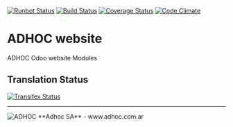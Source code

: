 [![Runbot Status](http://runbot.adhoc.com.ar/runbot/badge/flat/13/11.0.svg)](http://runbot.adhoc.com.ar/runbot/repo/github-com-ingadhoc-website-13)
[![Build Status](https://travis-ci.org/ingadhoc/website.svg?branch=11.0)](https://travis-ci.org/ingadhoc/website)
[![Coverage Status](https://coveralls.io/repos/ingadhoc/website/badge.png?branch=11.0)](https://coveralls.io/r/ingadhoc/website?branch=11.0)
[![Code Climate](https://codeclimate.com/github/ingadhoc/website/badges/gpa.svg)](https://codeclimate.com/github/ingadhoc/website)

# ADHOC website

ADHOC Odoo website Modules

[//]: # (addons)
[//]: # (end addons)

Translation Status
------------------
[![Transifex Status](https://www.transifex.com/projects/p/ingadhoc-website-11-0/chart/image_png)](https://www.transifex.com/projects/p/ingadhoc-website-11-0)

----

<img alt="ADHOC" src="http://fotos.subefotos.com/83fed853c1e15a8023b86b2b22d6145bo.png" />
**Adhoc SA** - www.adhoc.com.ar
